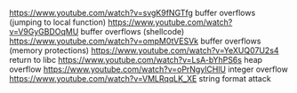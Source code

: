 
https://www.youtube.com/watch?v=svgK9fNGTfg buffer overflows (jumping to local function)
https://www.youtube.com/watch?v=V9GyGBDOqMU buffer overflows (shellcode)
https://www.youtube.com/watch?v=ompM0tVESVk buffer overflows (memory protections)
https://www.youtube.com/watch?v=YeXUQ07U2s4 return to libc
https://www.youtube.com/watch?v=LsA-bYhPS6s heap overflow
https://www.youtube.com/watch?v=oPrNgylCHlU integer overflow
https://www.youtube.com/watch?v=VMLRqqLK_XE string format attack